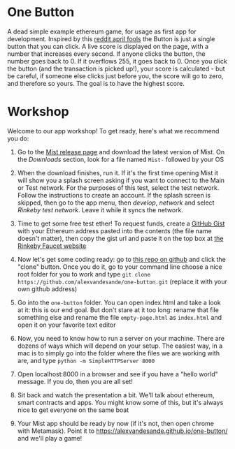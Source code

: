 One Button
===========

A dead simple example ethereum game, for usage as first app for development. Inspired by this [reddit april fools](https://www.reddit.com/r/thebutton/) the Button is just a single button that you can click. A live score is displayed on the page, with a number that increases every second. If anyone clicks the button, the number goes back to 0. If it overflows 255, it goes back to 0. Once you click the button (and the transaction is picked up!), your score is calculated - but be careful, if someone else clicks just before you, the score will go to zero, and therefore so yours. The goal is to have the highest score.


Workshop
========


Welcome to our app workshop! To get ready, here's what we recommend you do:

1) Go to the [Mist release page](https://github.com/ethereum/mist/releases/tag/v0.9.0) and download the latest version of Mist. On the *Downloads* section, look for a file named `Mist-` followed by your OS

2) When the download finishes, run it. If it's the first time opening Mist it will show you a splash screen asking if you want to connect to the Main or Test network. For the purposes of this test, select the test network. Follow the instructions to create an account. If the splash screen is skipped, then go to the app menu, then *develop*, *network* and select *Rinkeby test network*. Leave it while it syncs the network.

3) Time to get some free test ether! To request funds, create a [GitHub Gist](https://gist.github.com) with your Ethereum address pasted into the contents (the file name doesn't matter), then copy the gist url and paste it on the top box at [the Rinkeby Faucet website](https://faucet.rinkeby.io)

4) Now let's get some coding ready: go to [this repo on github](https://github.com/alexvandesande/one-button) and click the "clone" button. Once you do it, go to your command line choose a nice root folder for you to work and type `git clone https://github.com/alexvandesande/one-button.git` (replace it with your own github address)

5) Go into the `one-button` folder. You can open index.html and take a look at it: this is our end goal. But don't stare at it too long: rename that file something else and rename the file `empty-page.html` as `index.html` and open it on your favorite text editor

6) Now, you need to know how to run a server on your machine. There are dozens of ways which will depend on your setup. The easiest way, in a mac is to simply go into the folder where the files we are working with are, and type `python -m SimpleHTTPServer 8000`

7) Open localhost:8000 in a browser and see if you have a "hello world" message. If you do, then you are all set!

8) Sit back and watch the presentation a bit. We'll talk about ethereum, smart contracts and apps. You might know some of this, but it's always nice to get everyone on the same boat

9) Your Mist app should be ready by now (if it's not, then open chrome with Metamask). Point it to https://alexvandesande.github.io/one-button/ and we'll play a game! 

